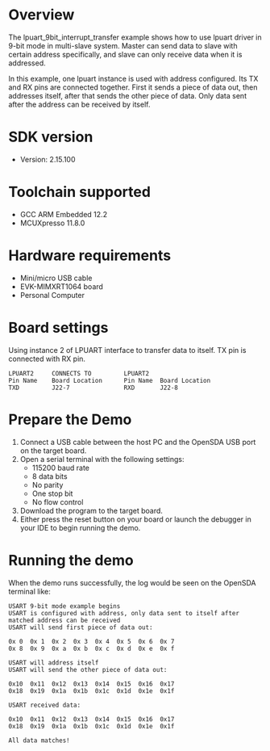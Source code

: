 Overview
========
The lpuart_9bit_interrupt_transfer example shows how to use lpuart driver in 9-bit mode in multi-slave system.
Master can send data to slave with certain address specifically, and slave can only receive data when it is addressed.

In this example, one lpuart instance is used with address configured. Its TX and RX pins are connected together.
First it sends a piece of data out, then addresses itself, after that sends the other piece of data. Only data
sent after the address can be received by itself.

SDK version
===========
- Version: 2.15.100

Toolchain supported
===================
- GCC ARM Embedded  12.2
- MCUXpresso  11.8.0

Hardware requirements
=====================
- Mini/micro USB cable
- EVK-MIMXRT1064 board
- Personal Computer

Board settings
==============
Using instance 2 of LPUART interface to transfer data to itself.
TX pin is connected with RX pin.
~~~~~~~~~~~~~~~~~~~~~~~~~~~~~~~~~~~~~~~~~~~~~~~~~~~~~~
LPUART2     CONNECTS TO         LPUART2
Pin Name    Board Location      Pin Name  Board Location
TXD         J22-7               RXD       J22-8
~~~~~~~~~~~~~~~~~~~~~~~~~~~~~~~~~~~~~~~~~~~~~~~~~~~~~~

Prepare the Demo
================
1.  Connect a USB cable between the host PC and the OpenSDA USB port on the target board.
2.  Open a serial terminal with the following settings:
    - 115200 baud rate
    - 8 data bits
    - No parity
    - One stop bit
    - No flow control
3.  Download the program to the target board.
4.  Either press the reset button on your board or launch the debugger in your IDE to begin running the demo.

Running the demo
================
When the demo runs successfully, the log would be seen on the OpenSDA terminal like:

~~~~~~~~~~~~~~~~~~~~~~~~~~~~~~
USART 9-bit mode example begins
USART is configured with address, only data sent to itself after matched address can be received
USART will send first piece of data out:

0x 0  0x 1  0x 2  0x 3  0x 4  0x 5  0x 6  0x 7  
0x 8  0x 9  0x a  0x b  0x c  0x d  0x e  0x f  

USART will address itself
USART will send the other piece of data out:

0x10  0x11  0x12  0x13  0x14  0x15  0x16  0x17  
0x18  0x19  0x1a  0x1b  0x1c  0x1d  0x1e  0x1f  

USART received data:

0x10  0x11  0x12  0x13  0x14  0x15  0x16  0x17  
0x18  0x19  0x1a  0x1b  0x1c  0x1d  0x1e  0x1f  

All data matches!
~~~~~~~~~~~~~~~~~~~~~~~~~~~~~~
